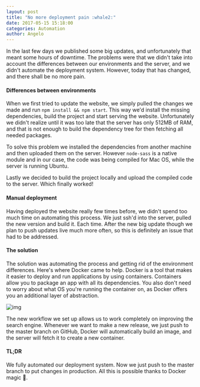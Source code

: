 ```yaml
---
layout: post
title: "No more deployment pain :whale2:"
date: 2017-05-15 15:18:00
categories: Automation
author: Angelo
---
```


In the last few days we published some big updates, and unfortunately that meant
some hours of downtime. The problems were that we didn't take into account the
differences between our environments and the server, and we didn't automate the deployment
system. However, today that has changed, and there shall be no more pain.

#### Differences between environments
When we first tried to update the website, we simply pulled the changes we made and run `npm install && npm start`. This way we'd install the missing dependencies, build the project and start serving the website. Unfortunately we didn't realize until it was too late that the server has only 512MB of RAM, and that is not enough to build the dependency tree for then fetching all needed packages.

To solve this problem we installed the dependencies from another machine and then uploaded them on the server. However `node-sass` is a native module and in our case, the code was being compiled for Mac OS, while the server is running Ubuntu.

Lastly we decided to build the project locally and upload the compiled code to the server. Which finally worked!

#### Manual deployment
Having deployed the website really few times before, we didn't spend too much time on automating this process. We just ssh'd into the server, pulled the new version and build it. Each time. After the new big update though we plan to push updates live much more often, so this is definitely an issue that had to be addressed.

#### The solution
The solution was automating the process and getting rid of the environment differences. Here's where Docker came to help. Docker is a tool that makes it easier to deploy and run applications by using containers. Containers allow you to package an app with all its dependencies. You also don't need to worry about what OS you're running the container on, as Docker offers you an additional layer of abstraction.

<img alt="img" src="https://raw.githubusercontent.com/learn-anything/img/master/docker-workflow.png">

The new workflow we set up allows us to work completely on improving the search engine. Whenever we want to make a new release, we just push to the master branch on GitHub, Docker will automatically build an image, and the server will fetch it to create a new container.

#### TL;DR
We fully automated our deployment system. Now we just push to the master branch to put changes in production. All this is possible thanks to Docker magic :whale2:.
